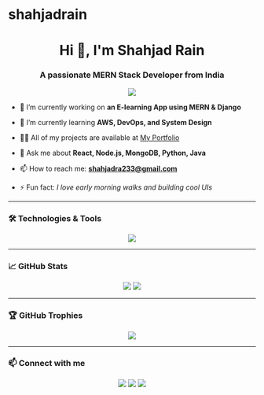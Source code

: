 # shahjadrain
<h1 align="center">Hi 👋, I'm Shahjad Rain</h1>
<h3 align="center">A passionate MERN Stack Developer from India</h3>

<p align="center">
  <img src="https://readme-typing-svg.herokuapp.com/?lines=Full+Stack+Developer;React+%7C+Node+%7C+MongoDB+%7C+AWS;Always+Learning+New+Things!" />
</p>

- 🔭 I’m currently working on **an E-learning App using MERN & Django**

- 🌱 I’m currently learning **AWS, DevOps, and System Design**

- 👨‍💻 All of my projects are available at [My Portfolio](https://your-portfolio-link.com)

- 💬 Ask me about **React, Node.js, MongoDB, Python, Java**

- 📫 How to reach me: **shahjadra233@gmail.com**

- ⚡ Fun fact: *I love early morning walks and building cool UIs*

---

### 🛠️ Technologies & Tools

<p align="center">
  <img src="https://skillicons.dev/icons?i=react,nodejs,mongodb,express,tailwind,js,ts,python,java,aws,firebase,vercel,git,github" />
</p>

---

### 📈 GitHub Stats

<p align="center">
  <img src="https://github-readme-stats.vercel.app/api?username=shahjadrain&show_icons=true&theme=radical" />
  <img src="https://github-readme-streak-stats.herokuapp.com/?user=shahjadrain&theme=radical" />
</p>

---

### 🏆 GitHub Trophies

<p align="center">
  <img src="https://github-profile-trophy.vercel.app/?username=shahjadrain&theme=onedark&column=7" />
</p>

---

### 📫 Connect with me

<p align="center">
  <a href="https://linkedin.com/in/shahjad-rain-developer"><img src="https://img.shields.io/badge/LinkedIn-blue?style=for-the-badge&logo=linkedin" /></a>
  <a href="mailto:shahjadra233@gmail.com"><img src="https://img.shields.io/badge/Gmail-red?style=for-the-badge&logo=gmail" /></a>
  <a href="https://github.com/shahjadrain"><img src="https://img.shields.io/badge/GitHub-black?style=for-the-badge&logo=github" /></a>
</p>

